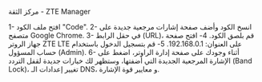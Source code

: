 مركز الثقة - ZTE Manager 

1- افتح ملف الكود "Code".
2- انسخ الكود وأضف صفحة إشارات مرجعية جديدة على متصفح Google Chrome.
3- في حقل الرابط (URL)، قم بلصق الكود.
4- افتح صفحة جهاز الروتر ZTE LTE على العنوان: 192.168.0.1.
5- قم بتسجيل الدخول باستخدام حساب المسؤول (Admin).
6- أثناء وجودك على صفحة إدارة الراوتر، اضغط على الإشارة المرجعية الجديدة التي أضفتها، وستظهر لك خيارات جديدة لقفل التردد (Band Lock)، تغيير إعدادات الـ DNS، و معايير قوة الإشارة.
